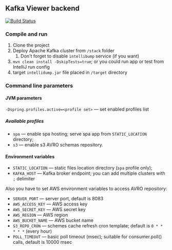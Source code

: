 ## Kafka Viewer backend

[![Build Status](https://travis-ci.com/PertsevRoman/kv-backend.svg?branch=develop)](https://travis-ci.com/PertsevRoman/kv-backend)

### Compile and run

1. Clone the project
2. Deploy Apache Kafka cluster from ``/stack`` folder
    1. Don't forget to disable ``intellibump`` service (if you want) 
3. ``mvn clean install -DskipTests=true``; or you could run app or test from IntelliJ run config
4. target ``intellidump.jar`` file placed in ``/target`` directory

### Command line parameters
#### JVM parameters
``-Dspring.profiles.active=<profile set>`` &mdash; set enabled profiles list

##### Available profiles
* ``spa`` &mdash; enable spa hosting; serve spa app from ``STATIC_LOCATION`` directory;
* ``s3`` &mdash; enable s3 AVRO schemas repository.

#### Environment variables  
* ``STATIC_LOCATION`` &mdash; static files location directory (``spa`` profile only);
* ``KAFKA_HOST`` &mdash; Kafka broker endpoint; you can add multiple clusters with `;` delimiter

Also you have to set AWS environment variables to access AVRO repository:

* ``SERVER_PORT`` &mdash; server port, default is 8083
* ``AWS_ACCESS_KEY`` &mdash; AWS access key
* ``AWS_SECRET_KEY`` &mdash; AWS secret key
* ``AWS_REGION`` &mdash; AWS region
* ``AWS_BUCKET_NAME`` &mdash; AWS bucket name
* ``S3_REPO_CRON`` &mdash; schemes cache refresh cron template; default is `0 * * * * *` (every hour)
* ``POLL_TIMEOUT`` &mdash; basic poll timeout (msec); suitable for consumer.poll() calls, default is 10000 msec
